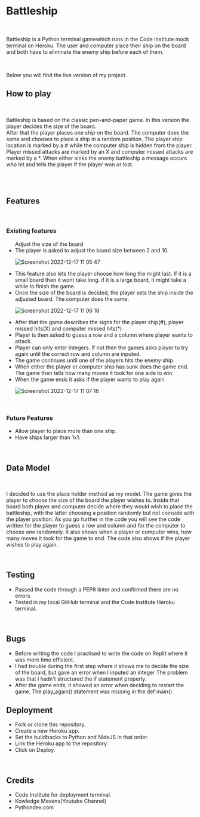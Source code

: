 <h1>Battleship</h1>
<br>
<p>Battleship is a Python terminal gamewhich runs in the Code Institute mock terminal on Heroku.
The user and computer place their ship on the board and both have to eliminate the enemy ship before each of them.</p>
<br>
<p>Below you will find the live version of my project.</p>


<h2>How to play</h2>
<br>
<p>Battleship is based on the classic pen-and-paper game. In this version the player decides the size of the board.<br>
After that the player places one ship on the board. The computer does the same and chooses to place a ship in a random position.
The player ship location is marked by a # while the computer ship is hidden from the player. Player missed attacks are marked by an X and computer missed
attacks are marked by a *. When either sinks the enemy battleship a message occurs who hit and tells the player if the player won or lost.</p>
<br><br>

<h2>Features</h2>
<br>
<h3>Existing features</h3>
<ul>Adjust the size of the board
  <li>The player is asked to adjust the board size between 2 and 10.</li>
  
  ![Screenshot 2022-12-17 11 05 47](https://user-images.githubusercontent.com/112749480/208236725-1e2eb7d9-2416-4e1e-a387-20135836536d.png)
  
  <li>This feature also lets the player choose how long the might last. If it is a small board then it wont take long.
  if it is a large board, it might take a while to finish the game.</li>
  <li>Once the size of the board is decided, the player sets the ship inside the adjusted board. The computer does the same.</li>
  
  ![Screenshot 2022-12-17 11 06 18](https://user-images.githubusercontent.com/112749480/208236750-107e30cd-cd2f-4298-8c89-1fb7f5d7c71a.png)
  
  <li>After that the game describes the signs for the player ship(#), player missed hits(X) and computer missed hits(*)</li>
  <li>Player is then asked to guess a row and a column where player wants to attack.</li>
  <li>Player can only enter integers. If not then the games asks player to try again until the correct row and column are inputed.</li>
  <li>The game continues until one of the players hits the enemy ship.</li>
  <li>When either the player or computer ship has sunk does the game end. The game then tells how many moves it took for one side to win.</li>
  <li>When the game ends it asks if the player wants to play again.</li>
  
  ![Screenshot 2022-12-17 11 07 16](https://user-images.githubusercontent.com/112749480/208236845-42ee0210-503c-4b8c-869d-4a9b563e25d4.png)
  
</ul>

<br>
<h3>Future Features</h3>
<ul>
  <li>Allow player to place more than one ship.</li>
  <li>Have ships larger than 1x1.</li>
</ul>

<br>
<h2>Data Model</h2>
<br>
<p>I decided to use the place holder method as my model. The game gives the player to choose the size of the board the player wishes to.
Inside that board both player and computer decide where they would wish to place the battleship, with the latter choosing a position randomly but not coinside with the player position.
As you go further in the code you will see the code written for the player to guess a row and column and for the computer to choose one randomely.
It also shows when a player or computer wins, how many moves it took for the game to end.
The code also shows if the player wishes to play again.</p>

<br>
<h2>Testing</h2>
<ul>
  <li>Passed the code through a PEP8 linter and confirmed there are no errors.</li>
  <li>Tested in my local GitHub terminal and the Code Institute Heroku terminal.</li>
</ul>

<br>
<h2>Bugs</h2>
<ul>
  <li>Before writing the code I practised to write the code on Replit where it was more time efficient.</li>
  <li>I had trouble during the first step where it shows me to decide the size of the board, but gave an error when I inputed an integer
    The problem was that I hadn't structured the <action>if</action> statement properly.</li>
  <li>After the game ends, it showed an error when deciding to restart the game. The play_again() statement was missing in the def main().</li>
</ul>

<h2>Deployment</h2>
<ul>
  <li>Fork or clone this repository.</li>
  <li>Create a new Heroku app.</li>
  <li>Set the buildbacks to Python and NideJS in that order.</li>
  <li>Link the Heroku app to the repository.</li>
  <li>Click on <action>Deploy</action>.</li>
</ul>

<br>
<h2>Credits</h2>
<ul>
  <li>Code Institute for deployment terminal.</li>
  <li>Kowledge Mavens(Youtube Channel)</li>
  <li>Pythondex.com</li>
</ul>
